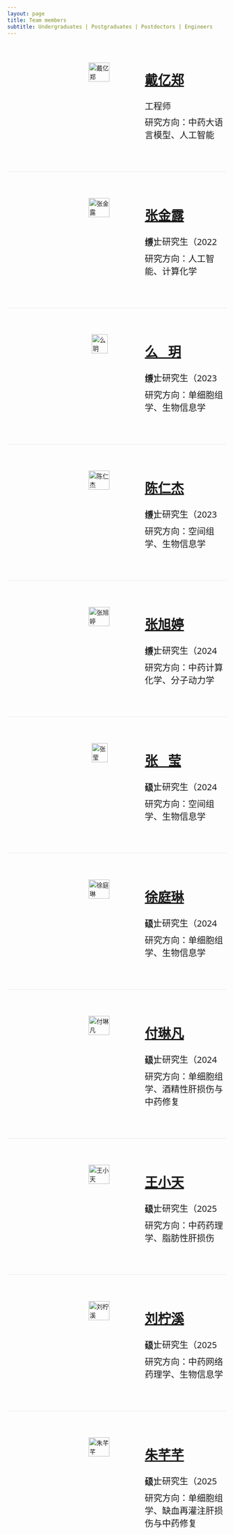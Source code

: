 ```yaml
---
layout: page
title: Team members
subtitle: Undergraduates | Postgraduates | Postdoctors | Engineers
---
```


<div id="daiyizheng" style="display: flex; align-items: flex-start; gap: 20px; margin-top: 40px; margin-bottom: 50px;">
  <div style="flex: 1; display: flex; justify-content: center; align-items: flex-end; margin-left: 140px;margin-top: 20px">
    <a href="#daiyizheng">
      <img src="https://github.com/user-attachments/assets/6c2ca41e-1a62-4a7e-8063-4653e4a497be" alt="戴亿郑" style="width: 88%; height: auto;transition: transform 0.3s ease;" onmouseover="this.style.transform='scale(1.05)'" onmouseout="this.style.transform='scale(1)'">
    </a>
  </div>
  <div style="flex: 1.2; align-items: center">
    <p style="font-size: 30px; line-height: 2; font-family: system-ui;">
      <a href="#daiyizheng"><strong>戴亿郑</strong></a>
    </p>
    <p style="font-size: 20px; line-height: 0.1; font-family: system-ui;">工程师</p>
    <p style="font-size: 20px; font-family: system-ui;">研究方向：中药大语言模型、人工智能</p>
  </div>
</div>

<hr style="max-width:100%;height:1px;background:#eaeaea;border:none;">

<div id="zhangjinlu" style="display: flex; align-items: flex-start; gap: 20px; margin-top: 40px; margin-bottom: 50px;">
  <div style="flex: 1; display: flex; justify-content: center; align-items: flex-end; margin-left: 140px;margin-top: 20px">
    <a href="#zhangjinlu">
      <img src="https://github.com/user-attachments/assets/4bac2938-4ab6-421c-8779-ae8b4c23d481" alt="张金露" style="width: 88%; height: auto;transition: transform 0.3s ease;" onmouseover="this.style.transform='scale(1.05)'" onmouseout="this.style.transform='scale(1)'">
    </a>
  </div>
  <div style="flex: 1.2; align-items: center">
    <p style="font-size: 30px; line-height: 2; font-family: system-ui;">
      <a href="#zhangjinlu"><strong>张金露</strong></a>
    </p>
    <p style="font-size: 20px; line-height: 0.1; font-family: system-ui;">博士研究生（2022级）</p>
    <p style="font-size: 20px; font-family: system-ui;">研究方向：人工智能、计算化学</p>
  </div>
</div>

<hr style="max-width:100%;height:1px;background:#eaeaea;border:none;">

<div id="meyue" style="display: flex; align-items: flex-start; gap: 20px; margin-top: 40px; margin-bottom: 50px;">
  <div style="flex: 1; display: flex; justify-content: center; align-items: flex-end; margin-left: 140px;margin-top: 20px">
    <a href="#meyue">
      <img src="https://github.com/user-attachments/assets/4bac2938-4ab6-421c-8779-ae8b4c23d481" alt="么玥" style="width: 88%; height: auto;transition: transform 0.3s ease;" onmouseover="this.style.transform='scale(1.05)'" onmouseout="this.style.transform='scale(1)'">
    </a>
  </div>
  <div style="flex: 1.2; align-items: center">
    <p style="font-size: 30px; line-height: 2; font-family: system-ui;">
      <a href="#meyue"><strong>么&nbsp;&nbsp;&nbsp;玥</strong></a>
    </p>
    <p style="font-size: 20px; line-height: 0.1; font-family: system-ui;">博士研究生（2023级）</p>
    <p style="font-size: 20px; font-family: system-ui;">研究方向：单细胞组学、生物信息学</p>
  </div>
</div>

<hr style="max-width:100%;height:1px;background:#eaeaea;border:none;">

<div id="chenrenjie" style="display: flex; align-items: flex-start; gap: 20px; margin-top: 40px; margin-bottom: 50px;">
  <div style="flex: 1; display: flex; justify-content: center; align-items: flex-end; margin-left: 140px;margin-top: 20px">
    <a href="#chenrenjie">
      <img src="https://github.com/user-attachments/assets/4bac2938-4ab6-421c-8779-ae8b4c23d481" alt="陈仁杰" style="width: 88%; height: auto;transition: transform 0.3s ease;" onmouseover="this.style.transform='scale(1.05)'" onmouseout="this.style.transform='scale(1)'">
    </a>
  </div>
  <div style="flex: 1.2; align-items: center">
    <p style="font-size: 30px; line-height: 2; font-family: system-ui;">
      <a href="#chenrenjie"><strong>陈仁杰</strong></a>
    </p>
    <p style="font-size: 20px; line-height: 0.1; font-family: system-ui;">博士研究生（2023级）</p>
    <p style="font-size: 20px; font-family: system-ui;">研究方向：空间组学、生物信息学</p>
  </div>
</div>

<hr style="max-width:100%;height:1px;background:#eaeaea;border:none;">

<div id="zhangxuting" style="display: flex; align-items: flex-start; gap: 20px; margin-top: 40px; margin-bottom: 50px;">
  <div style="flex: 1; display: flex; justify-content: center; align-items: flex-end; margin-left: 140px;margin-top: 20px">
    <a href="#zhangxuting">
      <img src="https://github.com/user-attachments/assets/4bac2938-4ab6-421c-8779-ae8b4c23d481" alt="张旭婷" style="width: 88%; height: auto;transition: transform 0.3s ease;" onmouseover="this.style.transform='scale(1.05)'" onmouseout="this.style.transform='scale(1)'">
    </a>
  </div>
  <div style="flex: 1.2; align-items: center">
    <p style="font-size: 30px; line-height: 2; font-family: system-ui;">
      <a href="#zhangxuting"><strong>张旭婷</strong></a>
    </p>
    <p style="font-size: 20px; line-height: 0.1; font-family: system-ui;">博士研究生（2024级）</p>
    <p style="font-size: 20px; font-family: system-ui;">研究方向：中药计算化学、分子动力学</p>
  </div>
</div>

<hr style="max-width:100%;height:1px;background:#eaeaea;border:none;">

<div id="zhangying" style="display: flex; align-items: flex-start; gap: 20px; margin-top: 40px; margin-bottom: 50px;">
  <div style="flex: 1; display: flex; justify-content: center; align-items: flex-end; margin-left: 140px;margin-top: 20px">
    <a href="#zhangying">
      <img src="https://github.com/user-attachments/assets/4bac2938-4ab6-421c-8779-ae8b4c23d481" alt="张莹" style="width: 88%; height: auto;transition: transform 0.3s ease;" onmouseover="this.style.transform='scale(1.05)'" onmouseout="this.style.transform='scale(1)'">
    </a>
  </div>
  <div style="flex: 1.2; align-items: center">
    <p style="font-size: 30px; line-height: 2; font-family: system-ui;">
      <a href="#zhangying"><strong>张&nbsp;&nbsp;&nbsp;莹</strong></a>
    </p>
    <p style="font-size: 20px; line-height: 0.1; font-family: system-ui;">硕士研究生（2024级）</p>
    <p style="font-size: 20px; font-family: system-ui;">研究方向：空间组学、生物信息学</p>
  </div>
</div>

<hr style="max-width:100%;height:1px;background:#eaeaea;border:none;">

<div id="xutinglin" style="display: flex; align-items: flex-start; gap: 20px; margin-top: 40px; margin-bottom: 50px;">
  <div style="flex: 1; display: flex; justify-content: center; align-items: flex-end; margin-left: 140px;margin-top: 20px">
    <a href="#xutinglin">
      <img src="https://github.com/user-attachments/assets/4bac2938-4ab6-421c-8779-ae8b4c23d481" alt="徐庭琳" style="width: 88%; height: auto;transition: transform 0.3s ease;" onmouseover="this.style.transform='scale(1.05)'" onmouseout="this.style.transform='scale(1)'">
    </a>
  </div>
  <div style="flex: 1.2; align-items: center">
    <p style="font-size: 30px; line-height: 2; font-family: system-ui;">
      <a href="#xutinglin"><strong>徐庭琳</strong></a>
    </p>
    <p style="font-size: 20px; line-height: 0.1; font-family: system-ui;">硕士研究生（2024级）</p>
    <p style="font-size: 20px; font-family: system-ui;">研究方向：单细胞组学、生物信息学</p>
  </div>
</div>

<hr style="max-width:100%;height:1px;background:#eaeaea;border:none;">

<div id="fulinfan" style="display: flex; align-items: flex-start; gap: 20px; margin-top: 40px; margin-bottom: 50px;">
  <div style="flex: 1; display: flex; justify-content: center; align-items: flex-end; margin-left: 140px;margin-top: 20px">
    <a href="#fulinfan">
      <img src="https://github.com/user-attachments/assets/4bac2938-4ab6-421c-8779-ae8b4c23d481" alt="付琳凡" style="width: 88%; height: auto;transition: transform 0.3s ease;" onmouseover="this.style.transform='scale(1.05)'" onmouseout="this.style.transform='scale(1)'">
    </a>
  </div>
  <div style="flex: 1.2; align-items: center">
    <p style="font-size: 30px; line-height: 2; font-family: system-ui;">
      <a href="#fulinfan"><strong>付琳凡</strong></a>
    </p>
    <p style="font-size: 20px; line-height: 0.1; font-family: system-ui;">硕士研究生（2024级）</p>
    <p style="font-size: 20px; font-family: system-ui;">研究方向：单细胞组学、酒精性肝损伤与中药修复</p>
  </div>
</div>

<hr style="max-width:100%;height:1px;background:#eaeaea;border:none;">

<div id="wangxiaotian" style="display: flex; align-items: flex-start; gap: 20px; margin-top: 40px; margin-bottom: 50px;">
  <div style="flex: 1; display: flex; justify-content: center; align-items: flex-end; margin-left: 140px;margin-top: 20px">
    <a href="#wangxiaotian">
      <img src="https://github.com/user-attachments/assets/2d6e8b52-a00d-49ee-aa21-f2c0aeb5ec74" alt="王小天" style="width: 88%; height: auto;transition: transform 0.3s ease;" onmouseover="this.style.transform='scale(1.05)'" onmouseout="this.style.transform='scale(1)'">
    </a>
  </div>
  <div style="flex: 1.2; align-items: center">
    <p style="font-size: 30px; line-height: 2; font-family: system-ui;">
      <a href="#wangxiaotian"><strong>王小天</strong></a>
    </p>
    <p style="font-size: 20px; line-height: 0.1; font-family: system-ui;">硕士研究生（2025级）</p>
    <p style="font-size: 20px; font-family: system-ui;">研究方向：中药药理学、脂肪性肝损伤</p>
  </div>
</div>

<hr style="max-width:100%;height:1px;background:#eaeaea;border:none;">

<div id="liuningxi" style="display: flex; align-items: flex-start; gap: 20px; margin-top: 40px; margin-bottom: 50px;">
  <div style="flex: 1; display: flex; justify-content: center; align-items: flex-end; margin-left: 140px;margin-top: 20px">
    <a href="#liuningxi">
      <img src="https://github.com/user-attachments/assets/627227d7-3048-4378-a5a2-5f6690f4a532" alt="刘柠溪" style="width: 88%; height: auto;transition: transform 0.3s ease;" onmouseover="this.style.transform='scale(1.05)'" onmouseout="this.style.transform='scale(1)'">
    </a>
  </div>
  <div style="flex: 1.2; align-items: center">
    <p style="font-size: 30px; line-height: 2; font-family: system-ui;">
      <a href="#liuningxi"><strong>刘柠溪</strong></a>
    </p>
    <p style="font-size: 20px; line-height: 0.1; font-family: system-ui;">硕士研究生（2025级）</p>
    <p style="font-size: 20px; font-family: system-ui;">研究方向：中药网络药理学、生物信息学</p>
  </div>
</div>

<hr style="max-width:100%;height:1px;background:#eaeaea;border:none;">

<div id="zhuqianqian" style="display: flex; align-items: flex-start; gap: 20px; margin-top: 40px; margin-bottom: 50px;">
  <div style="flex: 1; display: flex; justify-content: center; align-items: flex-end; margin-left: 140px;margin-top: 20px">
    <a href="#zhuqianqian">
      <img src="https://github.com/user-attachments/assets/704889d4-8779-4875-b7f2-3d4705fce24a" alt="朱芊芊" style="width: 88%; height: auto;transition: transform 0.3s ease;" onmouseover="this.style.transform='scale(1.05)'" onmouseout="this.style.transform='scale(1)'">
    </a>
  </div>
  <div style="flex: 1.2; align-items: center">
    <p style="font-size: 30px; line-height: 2; font-family: system-ui;">
      <a href="#zhuqianqian"><strong>朱芊芊</strong></a>
    </p>
    <p style="font-size: 20px; line-height: 0.1; font-family: system-ui;">硕士研究生（2025级）</p>
    <p style="font-size: 20px; font-family: system-ui;">研究方向：单细胞组学、缺血再灌注肝损伤与中药修复</p>
  </div>
</div>
